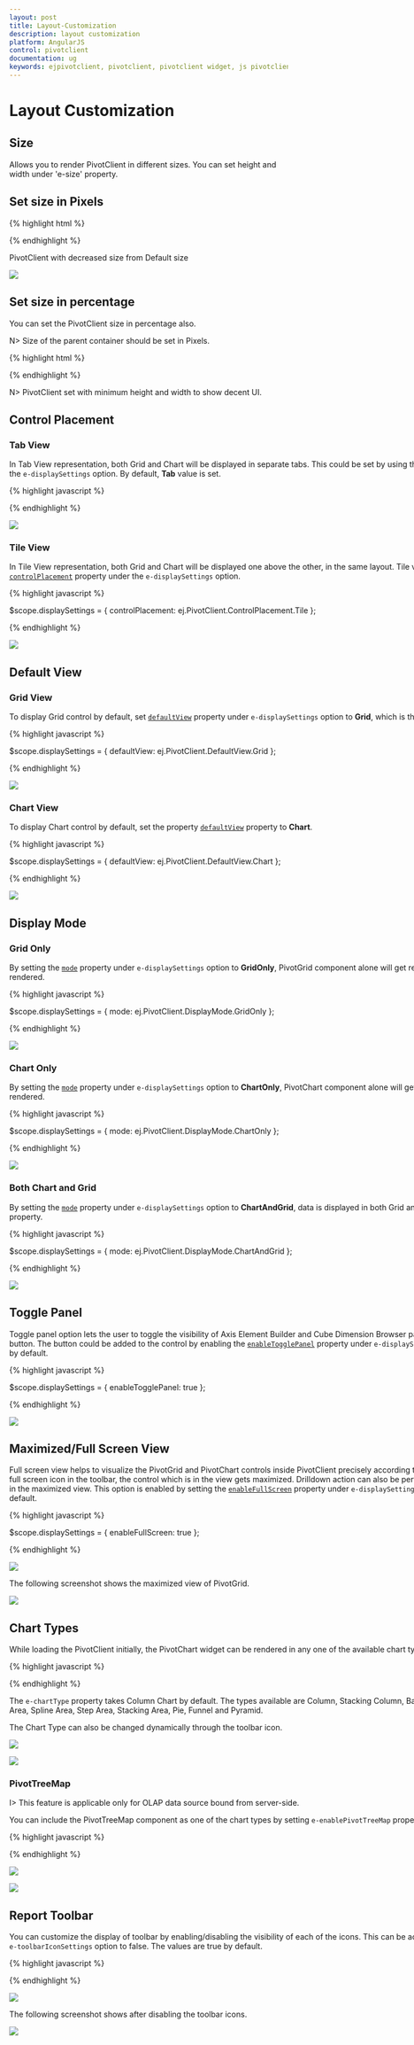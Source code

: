 ```yaml
---
layout: post
title: Layout-Customization
description: layout customization
platform: AngularJS
control: pivotclient
documentation: ug
keywords: ejpivotclient, pivotclient, pivotclient widget, js pivotclient 
---
```


# Layout Customization

## Size

Allows you to render PivotClient in different sizes. You can set height and width under 'e-size' property. 

## Set size in Pixels

{% highlight html %}

<div ng-controller="PivotClientCtrl">
    <div id="PivotClient1" ej-pivotclient e-size="size" />
</div>
<script>
    angular.module('PivotClientApp', ['ejangular']).controller('PivotClientCtrl', function ($scope) {
        //..
        $scope.size = {
                width: "1000px" , height: "685px"
        };
    });
</script>

{% endhighlight %}

PivotClient with decreased size from Default size

![](Layout-Customization_images/small-size.png)

## Set size in percentage

You can set the PivotClient size in percentage also.

N> Size of the parent container should be set in Pixels.

{% highlight html %}

<div id="control" style="width:1000px; height:800px">
<div ng-controller="PivotClientCtrl">
    <div id="PivotClient1" ej-pivotclient e-size="size" />
</div>
<script>
    angular.module('PivotClientApp', ['ejangular']).controller('PivotClientCtrl', function ($scope) {
        //..
        $scope.size = {
                width: "50%" , height: "80%"
        };
    });
</script>
</div>

{% endhighlight %}

N> PivotClient set with minimum height and width to show decent UI.

## Control Placement

### Tab View
In Tab View representation, both Grid and Chart will be displayed in separate tabs. This could be set by using the `e-controlPlacement` property under the `e-displaySettings` option.  By default, **Tab** value is set.

{% highlight javascript %}

<div ng-controller="PivotClientCtrl">
    <div id="PivotClient1" ej-pivotclient e-displaySettings="displaySettings" />
</div>
<script>
    angular.module('PivotClientApp', ['ejangular']).controller('PivotClientCtrl', function ($scope) {
            //..
            $scope.displaySettings = {
                    controlPlacement: ej.PivotClient.ControlPlacement.Tab
            };
    });
</script>

{% endhighlight %}

![](Layout-Customization_images/tab.png) 

### Tile View
In Tile View representation, both Grid and Chart will be displayed one above the other, in the same layout. Tile view can be set by using the [`controlPlacement`](/api/js/ejpivotclient#members:displaysettings-controlplacement) property under the `e-displaySettings` option.

{% highlight javascript %}

$scope.displaySettings = {
        controlPlacement: ej.PivotClient.ControlPlacement.Tile
};

{% endhighlight %}

![](Layout-Customization_images/tile-view.png)

## Default View

### Grid View
To display Grid control by default, set [`defaultView`](/api/js/ejpivotclient#members:displaysettings-defaultview) property under `e-displaySettings` option to **Grid**, which is the default value of the property.

{% highlight javascript %}

$scope.displaySettings = {
        defaultView: ej.PivotClient.DefaultView.Grid
};

{% endhighlight %}

![](Layout-Customization_images/grid-view.png)

### Chart View
To display Chart control by default, set the property [`defaultView`](/api/js/ejpivotclient#members:displaysettings-defaultview) property to **Chart**.

{% highlight javascript %}

$scope.displaySettings = {
        defaultView: ej.PivotClient.DefaultView.Chart
};

{% endhighlight %}

![](Layout-Customization_images/Chart-view.png)

## Display Mode

### Grid Only
By setting the [`mode`](/api/js/ejpivotclient#members:displaysettings-mode) property under `e-displaySettings` option to **GridOnly**, PivotGrid component alone will get rendered and PivotChart will not be rendered.

{% highlight javascript %}

$scope.displaySettings = {
        mode: ej.PivotClient.DisplayMode.GridOnly
};

{% endhighlight %}

![](Layout-Customization_images/Grid-only.png)

### Chart Only
By setting the [`mode`](/api/js/ejpivotclient#members:displaysettings-mode) property under `e-displaySettings` option to **ChartOnly**, PivotChart component alone will get rendered and PivotGrid will not be rendered.

{% highlight javascript %}

$scope.displaySettings = {
        mode: ej.PivotClient.DisplayMode.ChartOnly
};

{% endhighlight %}

![](Layout-Customization_images/Chart-only.png)

### Both Chart and Grid
By setting the [`mode`](/api/js/ejpivotclient#members:displaysettings-mode) property under `e-displaySettings` option to **ChartAndGrid**, data is displayed in both Grid and Chart.  This is the default value of the property.

{% highlight javascript %}

$scope.displaySettings = {
        mode: ej.PivotClient.DisplayMode.ChartAndGrid
};

{% endhighlight %}

![](Layout-Customization_images/tile-view.png)

## Toggle Panel
Toggle panel option lets the user to toggle the visibility of Axis Element Builder and Cube Dimension Browser panels in PivotClient with a use of a button. The button could be added to the control by enabling the [`enableTogglePanel`](/api/js/ejpivotclient#members:displaysettings-enabletogglepanel) property under `e-displaySettings` option.  This property is disabled by default.

{% highlight javascript %}

$scope.displaySettings = {
        enableTogglePanel: true
};

{% endhighlight %}

![](Layout-Customization_images/toggle-panel.png)

## Maximized/Full Screen View
Full screen view helps to visualize the PivotGrid and PivotChart controls inside PivotClient precisely according to the browser window size.  By selecting full screen icon in the toolbar, the control which is in the view gets maximized.  Drilldown action can also be performed in both PivotGrid and PivotChart in the maximized view.  This option is enabled by setting the [`enableFullScreen`](/api/js/ejpivotclient#members:displaysettings-enablefullscreen) property under `e-displaySettings` option to true.  The value is false by default.

{% highlight javascript %}

$scope.displaySettings = {
        enableFullScreen: true
};

{% endhighlight %}

![](Layout-Customization_images/fullscreen-icon.png)

The following screenshot shows the maximized view of PivotGrid.

![](Layout-Customization_images/fullscreen-view.png)


## Chart Types
While loading the PivotClient initially, the PivotChart widget can be rendered in any one of the available chart types using the `e-chartType` property.

{% highlight javascript %}

<div ng-controller="PivotClientCtrl">
    <div id="PivotClient1" ej-pivotclient e-chartType="chartType" />
</div>
<script>
    angular.module('PivotClientApp', ['ejangular']).controller('PivotClientCtrl', function ($scope) {
            //..
            $scope.chartType = ej.PivotChart.ChartTypes.Area;
    });
</script>

{% endhighlight %} 

The `e-chartType` property takes Column Chart by default. The types available are Column, Stacking Column, Bar, Stacking Bar, Line, Spline, Step Line, Area, Spline Area, Step Area, Stacking Area, Pie, Funnel and Pyramid.

The Chart Type can also be changed dynamically through the toolbar icon. 

![](Layout-Customization_images/chart-type.png)

![](Layout-Customization_images/chart-type-changed.png)

### PivotTreeMap

I> This feature is applicable only for OLAP data source bound from server-side.

You can include the PivotTreeMap component as one of the chart types by setting `e-enablePivotTreeMap` property to true.

{% highlight javascript %}

<div ng-controller="PivotClientCtrl">
    <div id="PivotClient1" ej-pivotclient e-enablePivotTreeMap="enablePivotTreeMap" />
</div>
<script>
    angular.module('PivotClientApp', ['ejangular']).controller('PivotClientCtrl', function ($scope) {
        //..
        $scope.enablePivotTreeMap = true;
    });
</script>

{% endhighlight %} 

![](Layout-Customization_images/TreeMap1.png)

![](Layout-Customization_images/TreeMap2.png)

## Report Toolbar

You can customize the display of toolbar by enabling/disabling the visibility of each of the icons.  This can be achieved by setting the properties under `e-toolbarIconSettings` option to false. The values are true by default.

{% highlight javascript %}

<div ng-controller="PivotClientCtrl">
    <div id="PivotClient1" ej-pivotclient e-toolbarIconSettings="toolbarIconSettings" />
</div>
<script>
    angular.module('PivotClientApp', ['ejangular']).controller('PivotClientCtrl', function ($scope) {
            //..
            //Disable toolbar icon in PivotClient.
            $scope.toolbarIconSettings = {
                enableAddReport: false,
                enableNewReport: false,
                enableRemoveReport: false
            };
    });
</script>

{% endhighlight %}

![](Layout-Customization_images/toolbarIconSettings1.png)

The following screenshot shows after disabling the toolbar icons.

![](Layout-Customization_images/toolbarIconSettings2.png)